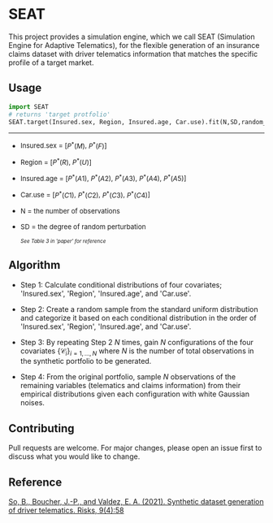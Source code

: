 # SEAT

This project provides a simulation engine, which we call SEAT (Simulation Engine for Adaptive Telematics), for the flexible generation of an insurance claims dataset with driver telematics information that matches the specific profile of a target market. 

## Usage
```python
import SEAT
# returns 'target protfolio'
SEAT.target(Insured.sex, Region, Insured.age, Car.use).fit(N,SD,random_state)
```
---
- <font size="2">Insured.sex = [$P^*(M)$, $P^*(F)$]</font>
- <font size="2">Region = [$P^*(R)$, $P^*(U)$] </font>
- <font size="2">Insured.age = [$P^*(A1)$, $P^*(A2)$, $P^*(A3)$, $P^*(A4)$, $P^*(A5)$]</font>
- <font size="2">Car.use = [$P^*(C1)$, $P^*(C2)$, $P^*(C3)$, $P^*(C4)$]</font>
- <font size="2">N = the number of observations </font>
- <font size="2">SD = the degree of random perturbation  </font>
  
  <font size="1.5">*See Table 3 in  'paper' for reference* </font>


## Algorithm

- Step 1:  Calculate conditional distributions of four covariates; 'Insured.sex', 'Region', 'Insured.age', and 'Car.use'.  

- Step 2:  Create a random sample from the standard uniform distribution and categorize it based on each conditional distribution in the order of 'Insured.sex', 'Region', 'Insured.age', and 'Car.use'. 

- Step 3: By repeating Step 2 $N$ times, gain $N$ configurations of the four covariates $\{\mathcal{C}_i\}_{i=1,\ldots, N}$ where $N$ is the number of total observations in the synthetic portfolio to be generated.
- Step 4: From the original portfolio, sample $N$ observations of the remaining variables (telematics and claims information) from their empirical distributions given each configuration  with white Gaussian noises. 

## Contributing
Pull requests are welcome. For major changes, please open an issue first to discuss what you would like to change.

## Reference
[So, B., Boucher, J.-P., and Valdez, E. A. (2021). Synthetic dataset generation of driver telematics.
Risks, 9(4):58](https://www.mdpi.com/2227-9091/9/4/58)



```python

```

